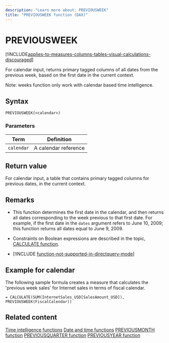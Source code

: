 ```yaml
---
description: "Learn more about: PREVIOUSWEEK"
title: "PREVIOUSWEEK function (DAX)"
---
```

# PREVIOUSWEEK

[!INCLUDE[applies-to-measures-columns-tables-visual-calculations-discouraged](includes/applies-to-measures-columns-tables-visual-calculations-discouraged.md)]

For calendar input, returns primary tagged columns of all dates from the previous week, based on the first date in the current context.

Note: weeks function only work with calendar based time intelligence.

## Syntax

```dax
PREVIOUSWEEK(<calendar>)
```

### Parameters

|Term|Definition|
|--------|--------------|
|`calendar`|A calendar reference|

## Return value

For calendar input, a table that contains primary tagged columns for previous dates, in the current context.

## Remarks

- This function determines the first date in the calendar, and then returns all dates corresponding to the week previous to that first date. For example, if the first date in the `dates` argument refers to June 10, 2009; this function returns all dates equal to June 9, 2009.

- Constraints on Boolean expressions are described in the topic, [CALCULATE function](calculate-function-dax.md).

- [!INCLUDE [function-not-supported-in-directquery-mode](includes/function-not-supported-in-directquery-mode.md)]


## Example for calendar

The following sample formula creates a measure that calculates the 'previous week sales' for Internet sales in terms of fiscal calendar.

```dax
= CALCULATE(SUM(InternetSales_USD[SalesAmount_USD]), PREVIOUSWEEK(FiscalCalendar))
```

## Related content

[Time intelligence functions](time-intelligence-functions-dax.md)
[Date and time functions](date-and-time-functions-dax.md)
[PREVIOUSMONTH function](previousmonth-function-dax.md)
[PREVIOUSQUARTER function](previousquarter-function-dax.md)
[PREVIOUSYEAR function](previousyear-function-dax.md)

